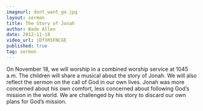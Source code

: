 ```yaml
---
imageurl: dont_want_go.jpg
layout: sermon
title: The Story of Jonah
author: Wade Allen
date: 2012-11-18
video_url: jDfXRSFNCGE
published: true
tag: sermon
---
```


On November 18, we will worship in a combined worship service at 1045 a.m. The children will share a musical about the story of Jonah. We will also reflect the sermon on the call of God in our own lives. Jonah was more concerned about his own comfort, less concerned about following God’s mission in the world. We are challenged by his story to discard our own plans for God’s mission.
